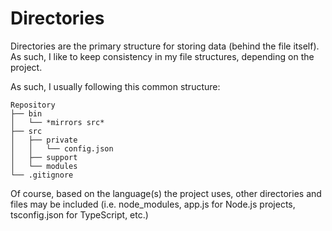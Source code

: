 # Directories
Directories are the primary structure for storing data (behind the file itself). As such, I like to keep consistency in my file structures, depending on the project.

As such, I usually following this common structure:
```
Repository
├── bin
│   └── *mirrors src*
├── src
│   ├── private
│   │   └── config.json
│   ├── support
│   └── modules
└── .gitignore
```
Of course, based on the language(s) the project uses, other directories and files may be included (i.e. node_modules, app.js for Node.js projects, tsconfig.json for TypeScript, etc.)